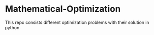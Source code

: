 # Mathematical-Optimization
This repo consists different optimization problems with their solution in python.
